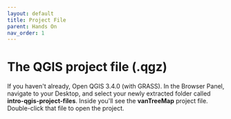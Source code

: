 ```yaml
---
layout: default
title: Project File
parent: Hands On
nav_order: 1
---
```


# The QGIS project file (.qgz)

If you haven't already, Open QGIS 3.4.0 (with GRASS). In the Browser Panel, navigate to your Desktop, and select your newly extracted folder called **intro-qgis-project-files**. Inside you'll see the **vanTreeMap** project file. Double-click that file to open the project.
